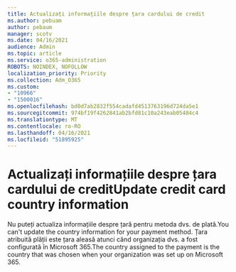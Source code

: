```yaml
---
title: Actualizați informațiile despre țara cardului de credit
ms.author: pebuam
author: pebaum
manager: scotv
ms.date: 04/16/2021
audience: Admin
ms.topic: article
ms.service: o365-administration
ROBOTS: NOINDEX, NOFOLLOW
localization_priority: Priority
ms.collection: Adm_O365
ms.custom:
- "10966"
- "1500016"
ms.openlocfilehash: bd0d7ab2832f554cadafd4513763196d724da5e1
ms.sourcegitcommit: 974bf19f4262841ab2bfd81c10a243eab05484c4
ms.translationtype: MT
ms.contentlocale: ro-RO
ms.lasthandoff: 04/16/2021
ms.locfileid: "51895925"
---
```

# <a name="update-credit-card-country-information"></a><span data-ttu-id="874aa-102">Actualizați informațiile despre țara cardului de credit</span><span class="sxs-lookup"><span data-stu-id="874aa-102">Update credit card country information</span></span>

<span data-ttu-id="874aa-103">Nu puteți actualiza informațiile despre țară pentru metoda dvs. de plată.</span><span class="sxs-lookup"><span data-stu-id="874aa-103">You can't update the country information for your payment method.</span></span> <span data-ttu-id="874aa-104">Țara atribuită plății este țara aleasă atunci când organizația dvs. a fost configurată în Microsoft 365.</span><span class="sxs-lookup"><span data-stu-id="874aa-104">The country assigned to the payment is the country that was chosen when your organization was set up on Microsoft 365.</span></span> 